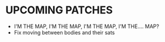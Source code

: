 # UPCOMING PATCHES
- I'M THE MAP, I'M THE MAP, I'M THE MAP, I'M THE.... MAP?
- Fix moving between bodies and their sats

